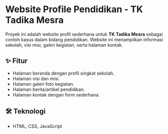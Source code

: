 # Website Profile Pendidikan - TK Tadika Mesra

Proyek ini adalah website profil sederhana untuk **TK Tadika Mesra** sebagai contoh kasus dalam bidang pendidikan. Website ini menampilkan informasi sekolah, visi misi, galeri kegiatan, serta halaman kontak.

## ✨ Fitur
- Halaman beranda dengan profil singkat sekolah.
- Halaman visi dan misi.
- Halaman galeri foto kegiatan.
- Halaman berita/artikel pendidikan.
- Halaman kontak dengan form sederhana.

## 🛠️ Teknologi
- HTML, CSS, JavaScript
